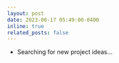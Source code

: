 ```yaml
---
layout: post
date: 2023-06-17 05:49:00-0400
inline: true
related_posts: false
---
```


<ul class="fa-ul">
    <li><i class="fa-li fa fa-spinner fa-spin"></i>Searching for new project ideas... </li>
</ul>
